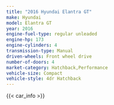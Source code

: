 ```yaml
---
title: "2016 Hyundai Elantra GT"
make: Hyundai
model: Elantra GT
year: 2016
engine-fuel-type: regular unleaded
engine-hp: 173
engine-cylinders: 4
transmission-type: Manual
driven-wheels: Front wheel drive
number-of-doors: 4
market-category: Hatchback,Performance
vehicle-size: Compact
vehicle-style: 4dr Hatchback
---
```


{{< car_info >}}
